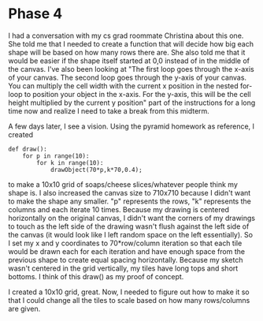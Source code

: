 # Phase 4

I had a conversation with my cs grad roommate Christina about this one. She told me that I needed to create a function that will decide how big each shape will be based on how many rows there are. She also told me that it would be easier if the shape itself started at 0,0 instead of in the middle of the canvas. I've also been looking at "The first loop goes through the x-axis of your canvas. The second loop goes through the y-axis of your canvas. You can multiply the cell width with the current x position in the nested for-loop to position your object in the x-axis. For the y-axis, this will be the cell height multiplied by the current y position" part of the instructions for a long time now and realize I need to take a break from this midterm.

A few days later, I see a vision. Using the pyramid homework as reference, I created
    
    def draw():
        for p in range(10):
            for k in range(10):
                drawObject(70*p,k*70,0.4);

to make a 10x10 grid of soaps/cheese slices/whatever people think my shape is. I also increased the canvas size to 710x710 because I didn't want to make the shape any smaller. "p" represents the rows, "k" represents the columns and each iterate 10 times. Because my drawing is centered horizontally on the original canvas, I didn't want the corners of my drawings to touch as the left side of the drawing wasn't flush against the left side of the canvas (it would look like I left random space on the left essentially). So I set my x and y coordinates to 70*row/column iteration so that each tile would be drawn each for each iteration and have enough space from the previous shape to create equal spacing horizontally. Because my sketch wasn't centered in the grid vertically, my tiles have long tops and short bottoms. I think of this draw() as my proof of concept.

I created a 10x10 grid, great. Now, I needed to figure out how to make it so that I could change all the tiles to scale based on how many rows/columns are given. 